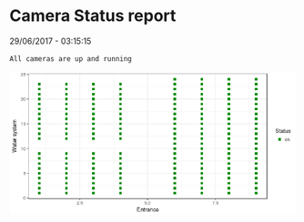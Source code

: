 Camera Status report
================
29/06/2017 - 03:15:15

    All cameras are up and running

![](camreport_files/figure-markdown_github/unnamed-chunk-2-1.png)
